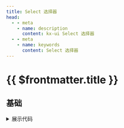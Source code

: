 ```yaml
--- 
title: Select 选择器
head:
  - - meta
    - name: description
      content: kx-ui Select 选择器
  - - meta
    - name: keywords
      content: Select 选择器
---
```


# {{ $frontmatter.title }}
## 基础


<details>
<summary>展示代码</summary>

  ```vue
  <template>

  </template>
  ```
</details>